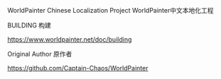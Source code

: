 WorldPainter Chinese Localization Project
WorldPainter中文本地化工程


BUILDING
构建

https://www.worldpainter.net/doc/building


Original Author
原作者

https://github.com/Captain-Chaos/WorldPainter

